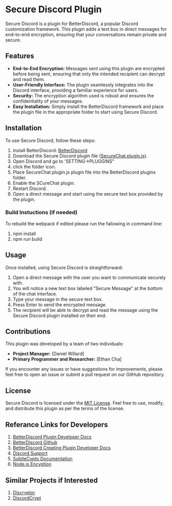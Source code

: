 # Secure Discord Plugin

Secure Discord is a plugin for BetterDiscord, a popular Discord customization framework. This plugin adds a text box in direct messages for end-to-end encryption, ensuring that your conversations remain private and secure.

## Features

- **End-to-End Encryption:** Messages sent using this plugin are encrypted before being sent, ensuring that only the intended recipient can decrypt and read them.
- **User-Friendly Interface:** The plugin seamlessly integrates into the Discord interface, providing a familiar experience for users.
- **Security:** The encryption algorithm used is robust and ensures the confidentiality of your messages.
- **Easy Installation:** Simply install the BetterDiscord framework and place the plugin file in the appropriate folder to start using Secure Discord.

## Installation

To use Secure Discord, follow these steps:

1. Install BetterDiscord: [BetterDiscord](https://betterdiscord.app/)
2. Download the Secure Discord plugin file ([SecureChat.plugin.js](link/to/compiled/plugin/file)).
3. Open Discord and go to 'SETTING->PLUGGINS"
4. click the folder icon.
5. Place SecureChat.plugin.js plugin file into the BetterDiscord plugins folder.
6. Enable the SCureChat plugin.
7. Restart Discord.
8. Open a direct message and start using the secure text box provided by the plugin.

### Build Instuctions (if needed)

To rebuild the webpack if edited please run the fallowing in command line:

1. npm install
2. npm run build

## Usage

Once installed, using Secure Discord is straightforward:

1. Open a direct message with the user you want to communicate securely with.
2. You will notice a new text box labeled "Secure Message" at the bottom of the chat interface.
3. Type your message in the secure text box.
4. Press Enter to send the encrypted message.
5. The recipient will be able to decrypt and read the message using the Secure Discord plugin installed on their end.

## Contributions

This plugin was developed by a team of two individuals:

- **Project Manager:** [Daniel Willard]
- **Primary Programmer and Researcher:** [Ethan Cha]

If you encounter any issues or have suggestions for improvements, please feel free to open an issue or submit a pull request on our GitHub repository.

## License

Secure Discord is licensed under the [MIT License](LICENSE). Feel free to use, modify, and distribute this plugin as per the terms of the license.

## Referance Links for Developers
1. [BetterDiscord Plugin Developer Docs](https://docs.betterdiscord.app/plugins/)
2. [BetterDiscord Github](https://github.com/BetterDiscord/BetterDiscord)
3. [BetterDiscord Creating Plugin Developer Docs](https://docs.betterdiscord.app/plugins/basics/creating-a-plugin/)
4. [Discord Support](https://support.discord.com/hc/en-us)
5. [SubtleCypto Documentation](https://developer.mozilla.org/en-US/docs/Web/API/SubtleCrypto/decrypt)
6. [Node.js Encyption](https://www.sohamkamani.com/nodejs/rsa-encryption/)

## Similar Projects if Interested

1. [Discryptor](https://www.discryptor.io/)
2. [DiscordCrypt](https://github.com/leogx9r/DiscordCrypt)
